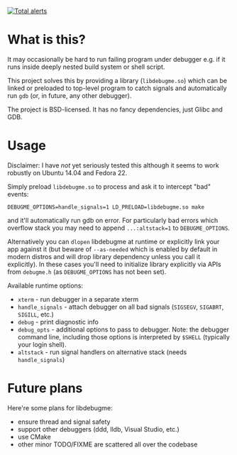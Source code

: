 [![Total alerts](https://img.shields.io/lgtm/alerts/g/yugr/libdebugme.svg?logo=lgtm&logoWidth=18)](https://lgtm.com/projects/g/yugr/libdebugme/alerts/)

# What is this?

It may occasionally be hard to run failing program under debugger
e.g. if it runs inside deeply nested build system or shell script.

This project solves this by providing a library (`libdebugme.so`)
which can be linked or preloaded to top-level program
to catch signals and automatically run `gdb`
(or, in future, any other debugger).

The project is BSD-licensed. It has no fancy dependencies,
just Glibc and GDB.

# Usage

Disclaimer: I have _not_ yet seriously tested this although
it seems to work robustly on Ubuntu 14.04 and Fedora 22.

Simply preload `libdebugme.so` to process and ask it to intercept
"bad" events:
```
DEBUGME_OPTIONS=handle_signals=1 LD_PRELOAD=libdebugme.so make
```
and it'll automatically run gdb on error. For particularly bad errors
which overflow stack you may need to append `...:altstack=1` to
`DEBUGME_OPTIONS`.

Alternatively you can `dlopen` libdebugme at runtime or
explicitly link your app against it
(but beware of `--as-needed` which is enabled by default in modern
distros and will drop library dependency unless you call it
explicitly). In these cases you'll need to initialize library
explicitly via APIs from `debugme.h` (as `DEBUGME_OPTIONS` has not
been set).

Available runtime options:
* `xterm` - run debugger in a separate xterm
* `handle_signals` - attach debugger on all bad signals
  (`SIGSEGV`, `SIGABRT`, `SIGILL`, etc.)
* `debug` - print diagnostic info
* `debug_opts` - additional options to pass to debugger.
  Note: the debugger command line, including those options is
  interpreted by `$SHELL` (typically your login shell).
* `altstack` - run signal handlers on alternative stack
  (needs `handle_signals`)

# Future plans

Here're some plans for libdebugme:
* ensure thread and signal safety
* support other debuggers (ddd, lldb, Visual Studio, etc.)
* use CMake
* other minor TODO/FIXME are scattered all over the codebase
